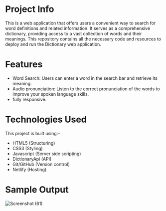 # Project Info 
This is a web application that offers users a convenient way to search for word definitions and related information. It serves as a comprehensive dictionary, providing access to a vast collection of words and their meanings. This repository contains all the necessary code and resources to deploy and run the Dictionary web application.

# Features
- Word Search: Users can enter a word in the search bar and retrieve its meaning.
- Audio pronunciation: Listen to the correct pronunciation of the words to improve your spoken language skills.
- fully responsive.

# Technologies Used
This project is built using:- 
- HTML5 (Structuring)
- CSS3 (Styling) 
- Javascript (Server side scripting)
- DictionaryApi (API)
- Git/GitHub (Version control) 
- Netlify (Hosting)

# Sample Output 

![Screenshot (61)](https://github.com/krutika-ladani/Front-End-Projects/assets/119760273/f33360b2-9ce1-43a6-bef6-94a8045a016a)
